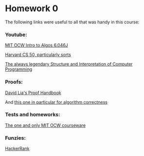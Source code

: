 # Homework 0

The following links were useful to all that was handy in this course:

### Youtube:

[MIT OCW Intro to Algos 6.046J](https://www.youtube.com/watch?v=JPyuH4qXLZ0)

[Harvard CS 50, particularly sorts](https://www.youtube.com/watch?v=f8hXR_Hvybo)

[The always legendary Structure and Interpretation of Computer Programming](https://www.youtube.com/watch?v=2Op3QLzMgSY&list=PLE18841CABEA24090)

### Proofs:
[David Lia's Proof Handbook](http://www.davidliao.com/handouts/Critical%20reading%20and%20reasoning/CRR%20for%20STEM%20and%20legal%20professions/4.2%20Proof%20writing.pdf)

And [this one in particular for algorithm correctness](http://people.cs.ksu.edu/~rhowell/algorithms-text/text/chapter-2.pdf)

### Tests and homeworks:

[The one and only MIT OCW courseware](https://ocw.mit.edu/courses/electrical-engineering-and-computer-science/6-046j-introduction-to-algorithms-sma-5503-fall-2005/)

### Funzies: 

[HackerRank](https://www.hackerrank.com/)
